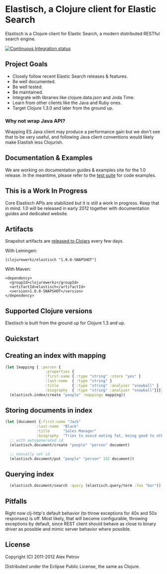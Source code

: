 # Elastisch, a Clojure client for Elastic Search

Elastisch is a Clojure client for Elastic Search, a modern distributed RESTful search engine.

[![Continuous Integration status](https://secure.travis-ci.org/clojurewerkz/elastisch.png)](http://travis-ci.org/clojurewerkz/elastisch)

## Project Goals

 * Closely follow recent Elastic Search releases & features.
 * Be well documented.
 * Be well tested.
 * Be maintained.
 * Integrate with libraries like clojure.data.json and Joda Time.
 * Learn from other clients like the Java and Ruby ones.
 * Target Clojure 1.3.0 and later from the ground up.


### Why not wrap Java API?

Wrapping ES Java client may produce a performance gain but we don't see that to be very useful, and
following Java client conventions would likely make Elastish less Clojurish.


## Documentation & Examples

We are working on documentation guides & examples site for the 1.0 release. In the meantime, please refer to the [test suite](https://github.com/michaelklishin/elastisch/tree/master/test/elastisch/test) for code examples.


## This is a Work In Progress

Core Elastisch APIs are stabilized but it is still a work in progress. Keep that in mind. 1.0 will be released in early 2012
together with documentation guides and dedicated website.


## Artifacts

Snapshot artifacts are [released to Clojars](https://clojars.org/clojurewerkz/elastisch) every few days.

With Leiningen:

    [clojurewerkz/elastisch "1.0.0-SNAPSHOT"]


With Maven:

    <dependency>
      <groupId>clojurewerkz</groupId>
      <artifactId>elastisch</artifactId>
      <version>1.0.0-SNAPSHOT</version>
    </dependency>


## Supported Clojure versions

Elastisch is built from the ground up for Clojure 1.3 and up.


## Quickstart

## Creating an index with mapping

```clojure
(let [mapping { :person {
                  :properties {
                  :first-name { :type "string" :store "yes" }
                  :last-name  { :type "string" }
                  :title      { :type "string" :analyzer "snowball" }
                  :biography  { :type "string" :analyzer "snowball"}}}}]
  (elastisch.index/create "people" :mappings mapping))
```

## Storing documents in index
```clojure
(let [document {:first-name "Jack"
              :last-name  "Black"
              :title      "Sales Manager"
              :biography  "Tries to avoid eating fat, being good to other people and does sports every now and then" }]
  ;; with autogenerated id
  (elastisch.document/create "people" "person" document)

  ;; manually set id
  (elastisch.document/put "people" "person" 152 document))
```

## Querying index
```clojure
  (elastisch.document/search :query (elastisch.query/term :foo "bar"))
```


## Pitfalls

Right now clj-http's default behavior (to throw exceptions for 40x and 50x responses) is off. Most likely, that will become configurable,
throwing exceptions by default, since REST client should behave as close to binary driver as possible and
mimic server behavior where possible.


## License

Copyright (C) 2011-2012 Alex Petrov

Distributed under the Eclipse Public License, the same as Clojure.
